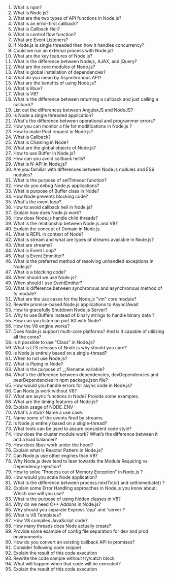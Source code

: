 1. What is npm?
2. What is Node.js?
3. What are the two types of API functions in Node.js?
4. What is an error-first callback?
5. What is Callback Hell?
6. What is control flow function?
7. What are Event Listeners?
8. If Node.js is single threaded then how it handles concurrency?
9. Could we run an external process with Node.js?
10. What are the key features of Node.js?
11. What is the difference between Nodejs, AJAX, and jQuery?
12. What are the core modules of Node.js?
13. What is global installation of dependencies?
14. What do you mean by Asynchronous API?
15. What are the benefits of using Node.js?
16. What is libuv?
17. What is V8?
18. What is the difference between returning a callback and just calling a callback?
19. List out the differences between AngularJS and NodeJS?
20. Is Node a single threaded application?
21. What's the difference between operational and programmer errors?
22. How you can monitor a file for modifications in Node.js ?
23. How to make Post request in Node.js?
24. What is Callback?
25. What is Chaining in Node?
26. What are the global objects of Node.js?
27. How to use Buffer in Node.js?
28. How can you avoid callback hells?
29. What is N-API in Node.js?
30. Are you familiar with differences between Node.js nodules and ES6 nodules?
31. What is the purpose of setTimeout function?
32. How do you debug Node.js applications?
33. What is purpose of Buffer class in Node?
34. How Node prevents blocking code?
35. What's the event loop?
36. How to avoid callback hell in Node.js?
37. Explain how does Node.js work?
38. How does Node.js handle child threads?
39. What is the relationship between Node.js and V8?
40. Explain the concept of Domain in Node.js
41. What is REPL in context of Node?
42. What is stream and what are types of streams available in Node.js?
43. What are streams?
44. What is Event Loop?
45. What is Event Emmitter?
46. What is the preferred method of resolving unhandled exceptions in Node.js?
47. What is a blocking code?
48. When should we use Node.js?
49. When should I use EventEmitter?
50. What is difference between synchronous and asynchronous method of fs module?
51. What are the use cases for the Node.js "vm" core module?
52. Rewrite promise-based Node.js applications to Async/Await
53. How to gracefully Shutdown Node.js Server?
54. Why to use Buffers instead of binary strings to handle binary data ?
55. How can you listen on port 80 with Node?
56. How the V8 engine works?
57. Does Node.js support multi-core platforms? And is it capable of utilizing all the cores?
58. Is it possible to use "Class" in Node.js?
59. What is LTS releases of Node.js why should you care?
60. Is Node.js entirely based on a single-thread?
61. When to not use Node.js?
62. What is Piping in Node?
63. What is the purpose of __filename variable?
64. What's the difference between dependencies, devDependencies and peerDependencies in npm package.json file?
65. How would you handle errors for async code in Node.js?
66. Can Node.js work without V8?
67. What are async functions in Node? Provide some examples.
68. What are the timing features of Node.js?
69. Explain usage of NODE_ENV
70. What's a stub? Name a use case.
71. Name some of the events fired by streams.
72. Is Node.js entirely based on a single-thread?
73. What tools can be used to assure consistent code style?
74. How does the cluster module work? What’s the difference between it and a load balancer?
75. How does libuv work under the hood?
76. Explain what is Reactor Pattern in Node.js?
77. Can Node.js use other engines than V8?
78. Why Node.js devs tend to lean towards the Module Requiring vs Dependency Injection?
79. How to solve "Process out of Memory Exception" in Node.js ?
80. How would you scale Node application?
81. What is the difference between process.nextTick() and setImmediate() ?
82. Explain some Error Handling approaches in Node.js you know about. Which one will you use?
83. What is the purpose of using hidden classes in V8?
84. Why do we need C++ Addons in Node.js?
85. Why should you separate Express 'app' and 'server'?
86. What is V8 Templates?
87. How V8 compiles JavaScript code?
88. How many threads does Node actually create?
89. Provide some example of config file separation for dev and prod environments
90. How do you convert an existing callback API to promises?
91. Consider following code snippet
92. Explain the result of this code execution
93. Rewrite the code sample without try/catch block
94. What will happen when that code will be executed?
95. Explain the result of this code execution
